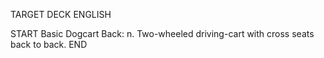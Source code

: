 TARGET DECK
ENGLISH

START
Basic
Dogcart
Back: n. Two-wheeled driving-cart with cross seats back to back.
END
